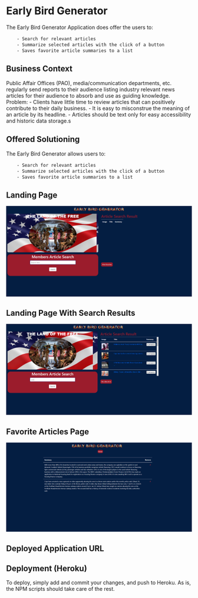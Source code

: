 # Early Bird Generator

The Early Bird Generator Application does offer the users to:

        - Search for relevant articles
        - Summarize selected articles with the click of a button
        - Saves favorite article summaries to a list

## Business Context

Public Affair Offices (PAO), media/communication departments, etc. regularly send reports to their audience listing industry relevant news articles for their audience to absorb and use as guiding knowledge.
Problem:
        - Clients have little time to review articles that can positively contribute to their daily business.
        - It is easy to misconstrue the meaning of an article by its headline.
        - Articles should be text only for easy accessibility and historic data storage.s

## Offered Solutioning

The Early Bird Generator allows users to:

        - Search for relevant articles
        - Summarize selected articles with the click of a button
        - Saves favorite article summaries to a list 


## Landing Page
![Application main screen](https://github.com/JordanNaei/eBGenerator/blob/master/image/app1.PNG?raw=true)

## Landing Page With Search Results

![Application Search screen](https://github.com/JordanNaei/eBGenerator/blob/master/image/app2.PNG?raw=true)

## Favorite Articles Page

![Application Favorities screen](https://github.com/JordanNaei/eBGenerator/blob/master/image/app3.PNG?raw=true)

## Deployed Application URL

## Deployment (Heroku)

To deploy, simply add and commit your changes, and push to Heroku. As is, the NPM scripts should take care of the rest.
